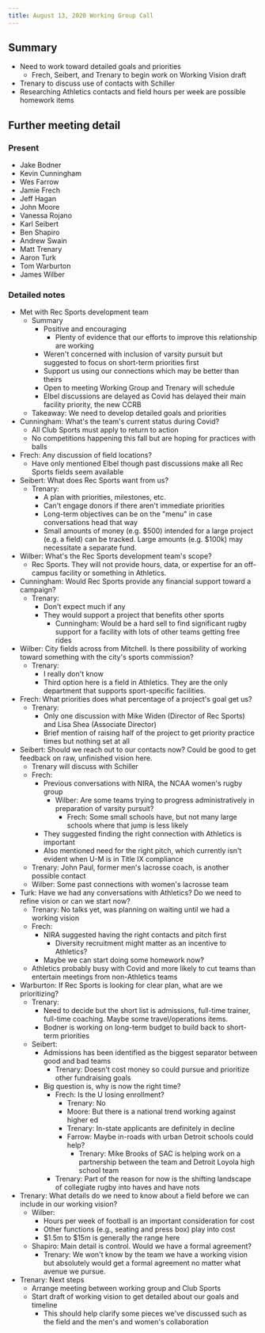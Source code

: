 ```yaml
---
title: August 13, 2020 Working Group Call
---
```

## Summary
- Need to work toward detailed goals and priorities
    - Frech, Seibert, and Trenary to begin work on Working Vision draft
- Trenary to discuss use of contacts with Schiller
- Researching Athletics contacts and field hours per week are possible homework items

## Further meeting detail
### Present
- Jake Bodner
- Kevin Cunningham
- Wes Farrow
- Jamie Frech
- Jeff Hagan
- John Moore
- Vanessa Rojano
- Karl Seibert
- Ben Shapiro
- Andrew Swain
- Matt Trenary
- Aaron Turk
- Tom Warburton
- James Wilber

### Detailed notes
- Met with Rec Sports development team
    - Summary
        - Positive and encouraging
            - Plenty of evidence that our efforts to improve this relationship are working
        - Weren't concerned with inclusion of varsity pursuit but suggested to focus on short-term priorities first
        - Support us using our connections which may be better than theirs
        - Open to meeting Working Group and Trenary will schedule
        - Elbel discussions are delayed as Covid has delayed their main facility priority, the new CCRB
    - Takeaway: We need to develop detailed goals and priorities
- Cunningham: What's the team's current status during Covid?
    - All Club Sports must apply to return to action
    - No competitions happening this fall but are hoping for practices with balls
- Frech: Any discussion of field locations?
    - Have only mentioned Elbel though past discussions make all Rec Sports fields seem available
- Seibert: What does Rec Sports want from us?
    - Trenary:
        - A plan with priorities, milestones, etc.
        - Can't engage donors if there aren't immediate priorities
        - Long-term objectives can be on the "menu" in case conversations head that way
        - Small amounts of money (e.g. $500) intended for a large project (e.g. a field) can be tracked. Large amounts (e.g. $100k) may necessitate a separate fund.
- Wilber: What's the Rec Sports development team's scope?
    - Rec Sports. They will not provide hours, data, or expertise for an off-campus facility or something in Athletics.
- Cunningham: Would Rec Sports provide any financial support toward a campaign?
    - Trenary:
        - Don't expect much if any
        - They would support a project that benefits other sports
            - Cunningham: Would be a hard sell to find significant rugby support for a facility with lots of other teams getting free rides
- Wilber: City fields across from Mitchell. Is there possibility of working toward something with the city's sports commission?
    - Trenary:
        - I really don't know
        - Third option here is a field in Athletics. They are the only department that supports sport-specific facilities.
- Frech: What priorities does what percentage of a project's goal get us?
    - Trenary:
        - Only one discussion with Mike Widen (Director of Rec Sports) and Lisa Shea (Associate Director)
        - Brief mention of raising half of the project to get priority practice times but nothing set at all
- Seibert: Should we reach out to our contacts now? Could be good to get feedback on raw, unfinished vision here.
    - Trenary will discuss with Schiller
    - Frech:
        - Previous conversations with NIRA, the NCAA women's rugby group
            - Wilber: Are some teams trying to progress administratively in preparation of varsity pursuit?
                - Frech: Some small schools have, but not many large schools where that jump is less likely
        - They suggested finding the right connection with Athletics is important
        - Also mentioned need for the right pitch, which currently isn't evident when U-M is in Title IX compliance
    - Trenary: John Paul, former men's lacrosse coach, is another possible contact
    - Wilber: Some past connections with women's lacrosse team
- Turk: Have we had any conversations with Athletics? Do we need to refine vision or can we start now?
    - Trenary: No talks yet, was planning on waiting until we had a working vision
    - Frech:
        - NIRA suggested having the right contacts and pitch first
            - Diversity recruitment might matter as an incentive to Athletics?
        - Maybe we can start doing some homework now?
    - Athletics probably busy with Covid and more likely to cut teams than entertain meetings from non-Athletics teams
- Warburton: If Rec Sports is looking for clear plan, what are we prioritizing?
    - Trenary:
        - Need to decide but the short list is admissions, full-time trainer, full-time coaching. Maybe some travel/operations items.
        - Bodner is working on long-term budget to build back to short-term priorities
    - Seibert:
        - Admissions has been identified as the biggest separator between good and bad teams
            - Trenary: Doesn't cost money so could pursue and prioritize other fundraising goals
        - Big question is, why is now the right time?
            - Frech: Is the U losing enrollment?
                - Trenary: No
                - Moore: But there is a national trend working against higher ed
                - Trenary: In-state applicants are definitely in decline
                - Farrow: Maybe in-roads with urban Detroit schools could help?
                    - Trenary: Mike Brooks of SAC is helping work on a partnership between the team and Detroit Loyola high school team
            - Trenary: Part of the reason for now is the shifting landscape of collegiate rugby into haves and have nots
- Trenary: What details do we need to know about a field before we can include in our working vision?
    - Wilber:
        - Hours per week of football is an important consideration for cost
        - Other functions (e.g., seating and press box) play into cost
        - $1.5m to $15m is generally the range here
    - Shapiro: Main detail is control. Would we have a formal agreement?
        - Trenary: We won't know by the team we have a working vision but absolutely would get a formal agreement no matter what avenue we pursue.
- Trenary: Next steps
    - Arrange meeting between working group and Club Sports
    - Start draft of working vision to get detailed about our goals and timeline
        - This should help clarify some pieces we've discussed such as the field and the men's and women's collaboration
